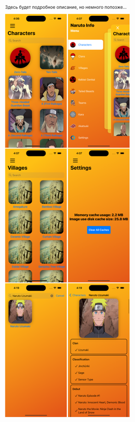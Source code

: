 Здесь будет подробное описание, но немного попозже...

<div>
  <img src="screens/1.png" width="200">
  <img src="screens/2.png" width="200">
  <img src="screens/3.png" width="200">
  <img src="screens/4.png" width="200">
  <img src="screens/5.png" width="200">
  <img src="screens/6.png" width="200">
</div>
